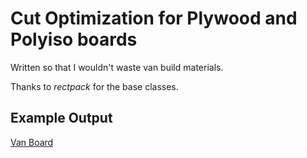 # Cut Optimization for Plywood and Polyiso boards

Written so that I wouldn't waste van build materials.

Thanks to *rectpack* for the base classes.

## Example Output
[Van Board](https://github.com/a-rosenberg/cut-optimization/blob/master/boards/van/board_1.png)
